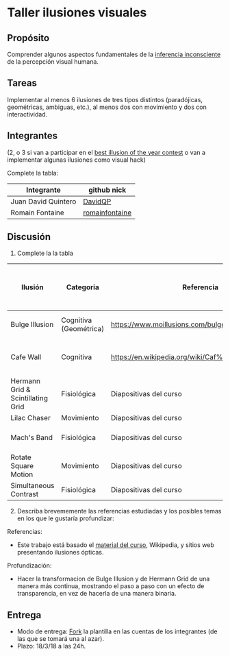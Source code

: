 # Taller ilusiones visuales

## Propósito

Comprender algunos aspectos fundamentales de la [inferencia inconsciente](https://github.com/VisualComputing/Cognitive) de la percepción visual humana.

## Tareas

Implementar al menos 6 ilusiones de tres tipos distintos (paradójicas, geométricas, ambiguas, etc.), al menos dos con movimiento y dos con interactividad.

## Integrantes
(2, o 3 si van a participar en el [best illusion of the year contest](illusionoftheyear.com) o van a implementar algunas ilusiones como visual hack)

Complete la tabla:

| Integrante | github nick |
|------------|-------------|
| Juan David Quintero          | [DavidQP](https://github.com/davidqp)            |
| Romain Fontaine	               | [romainfontaine](https://github.com/romainfontaine)            |

## Discusión

1. Complete la la tabla

| Ilusión | Categoria | Referencia | Tipo de interactividad (si aplica) | URL código base (si aplica) |
|---------|-----------|------------|------------------------------------|-----------------------------|
| Bulge Illusion   | Cognitiva (Geométrica)           | https://www.moillusions.com/bulge-illusion/           | Clic para mostrar el efecto   |                  |
| Cafe Wall        | Cognitiva | https://en.wikipedia.org/wiki/Caf%C3%A9_wall_illusion    | Movimiento del cursor (hacia la derecha)       |                 |
| Hermann Grid & Scintillating Grid     | Fisiológica |  Diapositivas del curso        | Clic para cambiar de illusión     |        |
| Lilac Chaser     | Movimiento           | Diapositivas del curso           | -                                   |                             |
| Mach's Band      | Fisiológica          | Diapositivas del curso         | Movimiento del cursor (hacia abajo)          |                             |
| Rotate Square Motion   | Movimiento          | Diapositivas del curso         | -                                   |                             |
| Simultaneous Contrast  | Fisiológica          | Diapositivas del curso           | -                                   |                             |

2. Describa brevememente las referencias estudiadas y los posibles temas en los que le gustaría profundizar:

Referencias:
- Este trabajo está basado el [material del curso](http://visualcomputing.github.io/Cognitive/), Wikipedia, y sitios web presentando ilusiones ópticas.

Profundización:
- Hacer la transformacion de Bulge Illusion y de Hermann Grid de una manera más continua, mostrando el paso a paso con un efecto de transparencia, en vez de hacerla de una manera binaria.

## Entrega

* Modo de entrega: [Fork](https://help.github.com/articles/fork-a-repo/) la plantilla en las cuentas de los integrantes (de las que se tomará una al azar).
* Plazo: 18/3/18 a las 24h.
